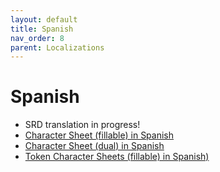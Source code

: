 ```yaml
---
layout: default
title: Spanish
nav_order: 8
parent: Localizations
---
```


# Spanish
- SRD translation in progress!
- [Character Sheet (fillable) in Spanish](https://drive.google.com/file/d/1CacGd1RlnfDu8xhXTqkDfi8YywIF6EG-/view?usp=sharing)
- [Character Sheet (dual) in Spanish](https://drive.google.com/file/d/1TjRlx7GiZq01sctfbNr6bnp9yRkJSuaK/view?usp=sharing)
- [Token Character Sheets (fillable) in Spanish)](https://drive.google.com/file/d/1J9rOVBWIsf1_SSvNou8lLPN2zIodQ-dy/view)
